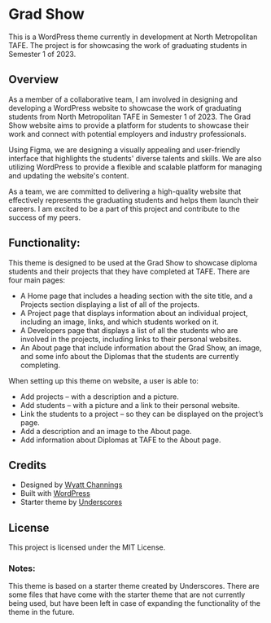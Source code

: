 # Grad Show
This is a WordPress theme currently in development at North Metropolitan TAFE. The project is for showcasing the work of graduating students in Semester 1 of 2023.

## Overview
As a member of a collaborative team, I am involved in designing and developing a WordPress website to showcase the work of graduating students from North Metropolitan TAFE in Semester 1 of 2023. The Grad Show website aims to provide a platform for students to showcase their work and connect with potential employers and industry professionals.

Using Figma, we are designing a visually appealing and user-friendly interface that highlights the students' diverse talents and skills. We are also utilizing WordPress to provide a flexible and scalable platform for managing and updating the website's content.

As a team, we are committed to delivering a high-quality website that effectively represents the graduating students and helps them launch their careers. I am excited to be a part of this project and contribute to the success of my peers.

## Functionality:
This theme is designed to be used at the Grad Show to showcase diploma students and their projects that they have completed at TAFE.
There are four main pages:
-	A Home page that includes a heading section with the site title, and a Projects section displaying a list of all of the projects.
-	A Project page that displays information about an individual project, including an image, links, and which students worked on it.
-	A Developers page that displays a list of all the students who are involved in the projects, including links to their personal websites.
-	An About page that include information about the Grad Show, an image, and some info about the Diplomas that the students are currently completing.

When setting up this theme on website, a user is able to:
-	Add projects – with a description and a picture.
-	Add students – with a picture and a link to their personal website.
-	Link the students to a project – so they can be displayed on the project’s page.
-	Add a description and an image to the About page.
-	Add information about Diplomas at TAFE to the About page.

## Credits
- Designed by [Wyatt Channings](https://wyattchannings.com/)
- Built with [WordPress](https://wordpress.org/)
- Starter theme by [Underscores](https://underscores.me/)

## License
This project is licensed under the MIT License.

### Notes:
This theme is based on a starter theme created by Underscores. There are some files that have come with the starter theme that are not currently being used, but have been left in case of expanding the functionality of the theme in the future.